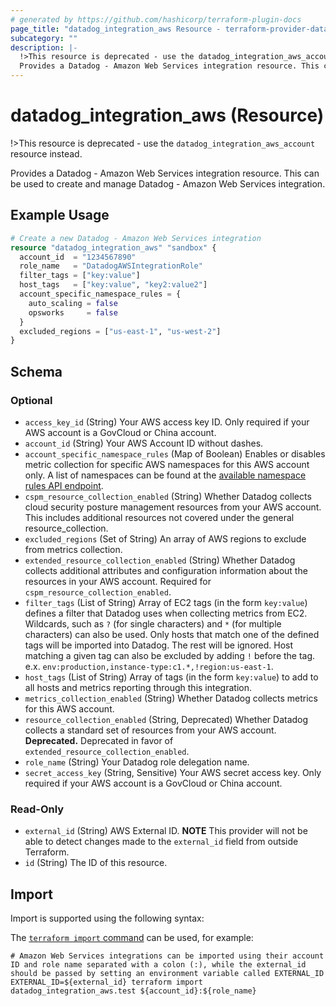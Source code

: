 ```yaml
---
# generated by https://github.com/hashicorp/terraform-plugin-docs
page_title: "datadog_integration_aws Resource - terraform-provider-datadog"
subcategory: ""
description: |-
  !>This resource is deprecated - use the datadog_integration_aws_account resource instead.
  Provides a Datadog - Amazon Web Services integration resource. This can be used to create and manage Datadog - Amazon Web Services integration.
---
```


# datadog_integration_aws (Resource)

!>This resource is deprecated - use the `datadog_integration_aws_account` resource instead.

Provides a Datadog - Amazon Web Services integration resource. This can be used to create and manage Datadog - Amazon Web Services integration.

## Example Usage

```terraform
# Create a new Datadog - Amazon Web Services integration
resource "datadog_integration_aws" "sandbox" {
  account_id  = "1234567890"
  role_name   = "DatadogAWSIntegrationRole"
  filter_tags = ["key:value"]
  host_tags   = ["key:value", "key2:value2"]
  account_specific_namespace_rules = {
    auto_scaling = false
    opsworks     = false
  }
  excluded_regions = ["us-east-1", "us-west-2"]
}
```

<!-- schema generated by tfplugindocs -->
## Schema

### Optional

- `access_key_id` (String) Your AWS access key ID. Only required if your AWS account is a GovCloud or China account.
- `account_id` (String) Your AWS Account ID without dashes.
- `account_specific_namespace_rules` (Map of Boolean) Enables or disables metric collection for specific AWS namespaces for this AWS account only. A list of namespaces can be found at the [available namespace rules API endpoint](https://docs.datadoghq.com/api/v1/aws-integration/#list-namespace-rules).
- `cspm_resource_collection_enabled` (String) Whether Datadog collects cloud security posture management resources from your AWS account. This includes additional resources not covered under the general resource_collection.
- `excluded_regions` (Set of String) An array of AWS regions to exclude from metrics collection.
- `extended_resource_collection_enabled` (String) Whether Datadog collects additional attributes and configuration information about the resources in your AWS account. Required for `cspm_resource_collection_enabled`.
- `filter_tags` (List of String) Array of EC2 tags (in the form `key:value`) defines a filter that Datadog uses when collecting metrics from EC2. Wildcards, such as `?` (for single characters) and `*` (for multiple characters) can also be used. Only hosts that match one of the defined tags will be imported into Datadog. The rest will be ignored. Host matching a given tag can also be excluded by adding `!` before the tag. e.x. `env:production,instance-type:c1.*,!region:us-east-1`.
- `host_tags` (List of String) Array of tags (in the form `key:value`) to add to all hosts and metrics reporting through this integration.
- `metrics_collection_enabled` (String) Whether Datadog collects metrics for this AWS account.
- `resource_collection_enabled` (String, Deprecated) Whether Datadog collects a standard set of resources from your AWS account. **Deprecated.** Deprecated in favor of `extended_resource_collection_enabled`.
- `role_name` (String) Your Datadog role delegation name.
- `secret_access_key` (String, Sensitive) Your AWS secret access key. Only required if your AWS account is a GovCloud or China account.

### Read-Only

- `external_id` (String) AWS External ID. **NOTE** This provider will not be able to detect changes made to the `external_id` field from outside Terraform.
- `id` (String) The ID of this resource.

## Import

Import is supported using the following syntax:

The [`terraform import` command](https://developer.hashicorp.com/terraform/cli/commands/import) can be used, for example:

```shell
# Amazon Web Services integrations can be imported using their account ID and role name separated with a colon (:), while the external_id should be passed by setting an environment variable called EXTERNAL_ID
EXTERNAL_ID=${external_id} terraform import datadog_integration_aws.test ${account_id}:${role_name}
```

